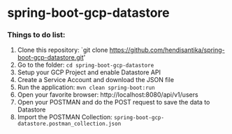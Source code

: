 # spring-boot-gcp-datastore

### Things to do list:

1. Clone this repository: `git clone https://github.com/hendisantika/spring-boot-gcp-datastore.git'
2. Go to the folder: `cd spring-boot-gcp-datastore`
3. Setup your GCP Project and enable Datastore API
4. Create a Service Account and download the JSON file
5. Run the application: `mvn clean spring-boot:run`
6. Open your favorite browser: http://localhost:8080/api/v1/users
7. Open your POSTMAN and do the POST request to save the data to Datastore
8. Import the POSTMAN Collection: `spring-boot-gcp-datastore.postman_collection.json`
